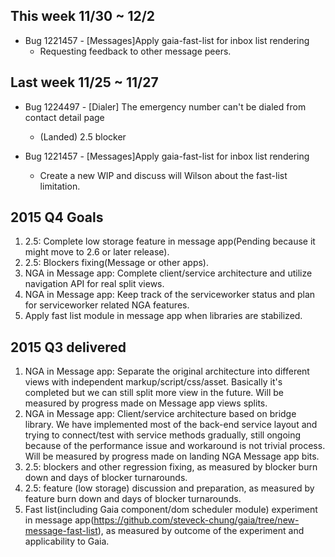 ## This week 11/30 ~ 12/2
* Bug 1221457 - [Messages]Apply gaia-fast-list for inbox list rendering
  - Requesting feedback to other message peers.

## Last week 11/25 ~ 11/27
* Bug 1224497 - [Dialer] The emergency number can't be dialed from contact detail page
  - (Landed) 2.5 blocker

* Bug 1221457 - [Messages]Apply gaia-fast-list for inbox list rendering
  - Create a new WIP and discuss will Wilson about the fast-list limitation.

## 2015 Q4 Goals

1. 2.5: Complete low storage feature in message app(Pending because it might move to 2.6 or later release).
2. 2.5: Blockers fixing(Message or other apps).
3. NGA in Message app: Complete client/service architecture and utilize navigation API for real split views.
4. NGA in Message app: Keep track of the serviceworker status and plan for serviceworker related NGA features.
5. Apply fast list module in message app when libraries are stabilized.

## 2015 Q3 delivered

1. NGA in Message app: Separate the original architecture into different views with independent markup/script/css/asset. Basically it's completed but we can still split more view in the future. Will be measured by progress made on Message app views splits.
2. NGA in Message app: Client/service architecture based on bridge library. We have implemented most of the back-end service layout and trying to connect/test with service methods gradually, still ongoing because of the performance issue and workaround is not trivial process. Will be measured by progress made on landing NGA Message app bits.
3. 2.5: blockers and other regression fixing, as measured by blocker burn down and days of blocker turnarounds.
4. 2.5: feature (low storage) discussion and preparation, as measured by feature burn down and days of blocker turnarounds.
5. Fast list(including Gaia component/dom scheduler module) experiment in message app(https://github.com/steveck-chung/gaia/tree/new-message-fast-list), as measured by outcome of the experiment and applicability to Gaia.
